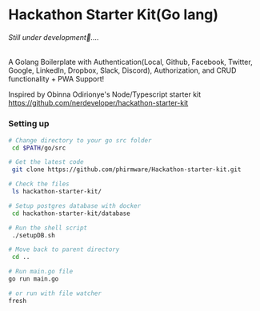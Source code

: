 # Hackathon Starter Kit(Go lang)
###### Still under development👷....

A Golang Boilerplate with Authentication(Local, Github, Facebook, Twitter, Google, LinkedIn, Dropbox, Slack, Discord), Authorization, and CRUD functionality + PWA Support! 

Inspired by Obinna Odirionye's Node/Typescript starter kit https://github.com/nerdeveloper/hackathon-starter-kit

### Setting up
```bash
# Change directory to your go src folder
 cd $PATH/go/src

# Get the latest code
 git clone https://github.com/phirmware/Hackathon-starter-kit.git

# Check the files
 ls hackathon-starter-kit/

# Setup postgres database with docker
 cd hackathon-starter-kit/database

# Run the shell script
 ./setupDB.sh

# Move back to parent directory
 cd ..

# Run main.go file
go run main.go

# or run with file watcher
fresh

```